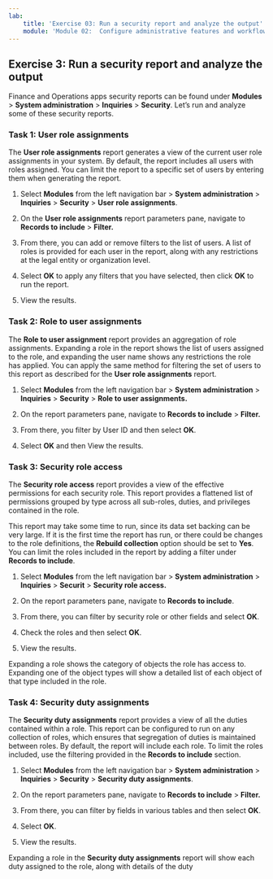 ```yaml
---
lab:
    title: 'Exercise 03: Run a security report and analyze the output'
    module: 'Module 02:  Configure administrative features and workflows'
---
```

## Exercise 3: Run a security report and analyze the output

Finance and Operations apps security reports can be found under **Modules** > **System administration** > **Inquiries** > **Security**. Let’s run and analyze some of these security reports.

### Task 1: User role assignments

The **User role assignments** report generates a view of the current user role assignments in your system. By default, the report includes all users with roles assigned. You can limit the report to a specific set of users by entering them when generating the report.

1. Select **Modules** from the left navigation bar > **System administration** > **Inquiries** > **Security** > **User role assignments**.

2. On the **User role assignments** report parameters pane, navigate to **Records to include** > **Filter.**

3. From there, you can add or remove filters to the list of users. A list of roles is provided for each user in the report, along with any restrictions at the legal entity or organization level.

4. Select **OK** to apply any filters that you have selected, then click **OK** to run the report.

5. View the results.


### Task 2: Role to user assignments

The **Role to user assignment** report provides an aggregation of role assignments. Expanding a role in the report shows the list of users assigned to the role, and expanding the user name shows any restrictions the role has applied. You can apply the same method for filtering the set of users to this report as described for the **User role assignments** report.

1. Select **Modules** from the left navigation bar > **System administration** > **Inquiries** > **Security** > **Role to user assignments.**

2. On the report parameters pane, navigate to **Records to include** > **Filter.**

3. From there, you filter by User ID and then select **OK**.

4. Select **OK** and then View the results.

### Task 3: Security role access

The **Security role access** report provides a view of the effective permissions for each security role. This report provides a flattened list of permissions grouped by type across all sub-roles, duties, and privileges contained in the role.

This report may take some time to run, since its data set backing can be very large. If it is the first time the report has run, or there could be changes to the role definitions, the **Rebuild collection** option should be set to **Yes**. You can limit the roles included in the report by adding a filter under **Records to include**.

1. Select **Modules** from the left navigation bar > **System administration** > **Inquiries** > **Securit** > **Security role access.**

2. On the report parameters pane, navigate to **Records to include**.

3. From there, you can filter by security role or other fields and select **OK**.

4. Check the roles and then select **OK**.

5. View the results.

Expanding a role shows the category of objects the role has access to. Expanding one of the object types will show a detailed list of each object of that type included in the role.


### Task 4: Security duty assignments

The **Security duty assignments** report provides a view of all the duties contained within a role. This report can be configured to run on any collection of roles, which ensures that segregation of duties is maintained between roles. By default, the report will include each role. To limit the roles included, use the filtering provided in the **Records to include** section.

1. Select **Modules** from the left navigation bar > **System administration** > **Inquiries** > **Security** > **Security duty assignments**.

2. On the report parameters pane, navigate to **Records to include** > **Filter.**

3. From there, you can filter by fields in various tables and then select **OK**.

4. Select **OK**.

5. View the results.

Expanding a role in the **Security duty assignments** report will show each duty assigned to the role, along with details of the duty

